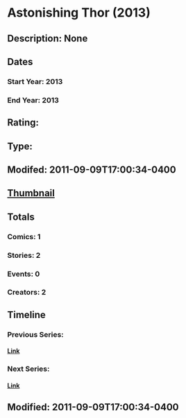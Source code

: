 # Astonishing Thor (2013)
## Description: None
## Dates
### Start Year: 2013
### End Year: 2013
## Rating: 
## Type: 
## Modifed: 2011-09-09T17:00:34-0400
## [Thumbnail](http://i.annihil.us/u/prod/marvel/i/mg/b/40/image_not_available.jpg)
## Totals
### Comics: 1
### Stories: 2
### Events: 0
### Creators: 2
## Timeline
### Previous Series: 
#### [Link]()
### Next Series: 
#### [Link]()
## Modified: 2011-09-09T17:00:34-0400